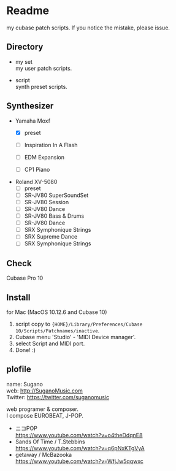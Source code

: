 # Readme
my cubase patch scripts.
If you notice the mistake, please issue.

## Directory
* my set  
my user patch scripts.

* script  
synth preset scripts.

## Synthesizer
* Yamaha Moxf
  - [x] preset
  - [ ] Inspiration In A Flash
  - [ ] EDM Expansion
  - [ ] CP1 Piano


* Roland XV-5080
  - [ ] preset
  - [ ] SR-JV80 SuperSoundSet
  - [ ] SR-JV80 Session
  - [ ] SR-JV80 Dance
  - [ ] SR-JV80 Bass & Drums
  - [ ] SR-JV80 Dance
  - [ ] SRX Symphonique Strings
  - [ ] SRX Supreme Dance
  - [ ] SRX Symphonique Strings

## Check
Cubase Pro 10

## Install
for Mac (MacOS 10.12.6 and Cubase 10)
1. script copy to `{HOME}/Library/Preferences/Cubase 10/Scripts/Patchnames/inactive`.
1. Cubase menu 'Studio' - 'MIDI Device manager'.
1. select Script and MIDI port.
1. Done! :)

## plofile
name: Sugano  
web: http://SuganoMusic.com  
Twitter: https://twitter.com/suganomusic  

web programer & composer.  
I compose EUROBEAT, J-POP.

* ニコPOP  
https://www.youtube.com/watch?v=o4theDdqnE8
* Sands Of Time / T.Stebbins  
https://www.youtube.com/watch?v=q6pNxKTgVyA
* getaway / McBazooka  
https://www.youtube.com/watch?v=WfjJw5qqwxc
